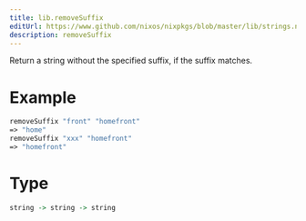 ```yaml
---
title: lib.removeSuffix
editUrl: https://www.github.com/nixos/nixpkgs/blob/master/lib/strings.nix#L939C5
description: removeSuffix
---
```


Return a string without the specified suffix, if the suffix matches.

# Example

```nix
removeSuffix "front" "homefront"
=> "home"
removeSuffix "xxx" "homefront"
=> "homefront"
```

# Type

```haskell
string -> string -> string
```
